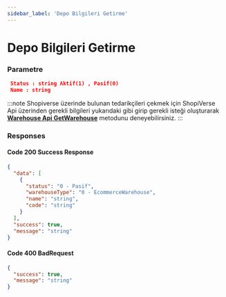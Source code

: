 ```yaml
---
sidebar_label: 'Depo Bilgileri Getirme'
---
```


# Depo Bilgileri Getirme

### Parametre

```json
 Status : string Aktif(1) , Pasif(0)
 Name : string
```

:::note
Shopiverse üzerinde bulunan tedarikçileri çekmek için ShopiVerse Api üzerinden gerekli bilgileri yukarıdaki gibi girip gerekli isteği oluşturarak **[Warehouse Api GetWarehouse](https://api.shopiverse.com/swagger/index.html "Warehouse Api GetWarehouse")** metodunu deneyebilirsiniz.
:::

### Responses

#### Code 200 Success Response
```json
{
  "data": [
    {
      "status": "0 - Pasif",
      "warehouseType": "0 - EcommerceWarehouse",
      "name": "string",
      "code": "string"
    }
  ],
  "success": true,
  "message": "string"
}
```

#### Code 400 BadRequest
```json
{
  "success": true,
  "message": "string"
}
```
